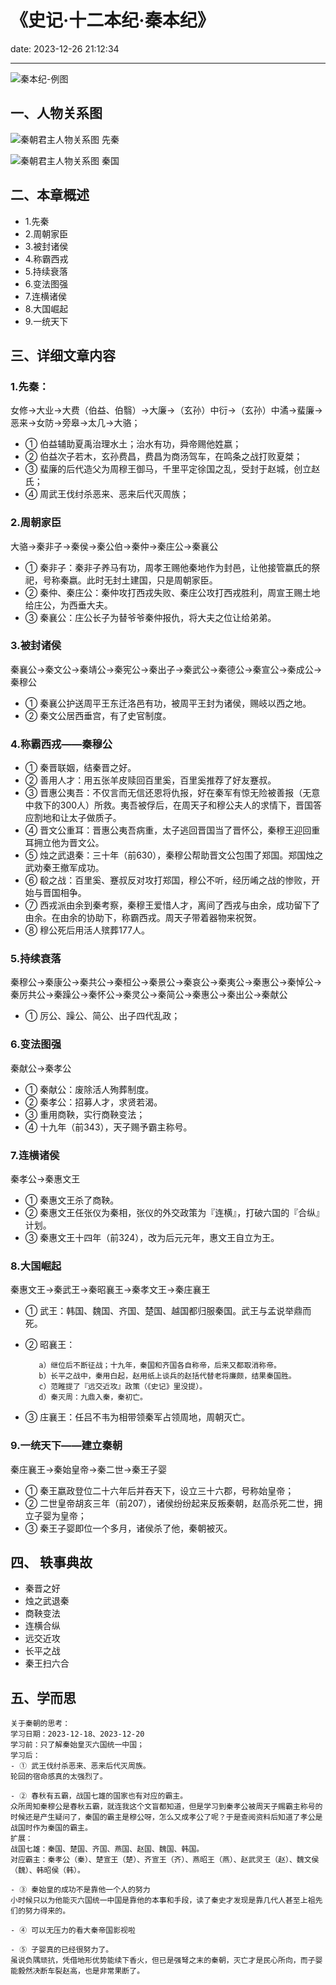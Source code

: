 # 《史记·十二本纪·秦本纪》
date: 2023-12-26 21:12:34

---

![秦本纪-例图](https://s11.ax1x.com/2023/12/28/piqyb1P.png)

## 一、人物关系图

![秦朝君主人物关系图 先秦](https://s11.ax1x.com/2023/12/26/pibgFHg.png)

![秦朝君主人物关系图 秦国](https://s11.ax1x.com/2023/12/26/pibgV4s.png)

## 二、本章概述

- 1.先秦
- 2.周朝家臣
- 3.被封诸侯
- 4.称霸西戎
- 5.持续衰落
- 6.变法图强
- 7.连横诸侯
- 8.大国崛起
- 9.一统天下

## 三、详细文章内容

### 1.先秦：
女修→大业→大费（伯益、伯翳）→大廉→（玄孙）中衍→（玄孙）中潏→蜚廉→恶来→女防→旁皋→太几→大骆；
- ① 伯益辅助夏禹治理水土；治水有功，舜帝赐他姓嬴；
- ② 伯益次子若木，玄孙费昌，费昌为商汤驾车，在鸣条之战打败夏桀；
- ③ 蜚廉的后代造父为周穆王御马，千里平定徐国之乱，受封于赵城，创立赵氏；
- ④ 周武王伐纣杀恶来、恶来后代灭周族；

### 2.周朝家臣
大骆→秦非子→秦侯→秦公伯→秦仲→秦庄公→秦襄公
- ① 秦非子：秦非子养马有功，周孝王赐他秦地作为封邑，让他接管嬴氏的祭祀，号称秦嬴。此时无封土建国，只是周朝家臣。
- ② 秦仲、秦庄公：秦仲攻打西戎失败、秦庄公攻打西戎胜利，周宣王赐土地给庄公，为西垂大夫。
- ③ 秦襄公：庄公长子为替爷爷秦仲报仇，将大夫之位让给弟弟。

### 3.被封诸侯
秦襄公→秦文公→秦靖公→秦宪公→秦出子→秦武公→秦德公→秦宣公→秦成公→秦穆公
- ① 秦襄公护送周平王东迁洛邑有功，被周平王封为诸侯，赐岐以西之地。
- ② 秦文公居西垂宫，有了史官制度。

### 4.称霸西戎——秦穆公
- ① 秦晋联姻，结秦晋之好。
- ② 善用人才：用五张羊皮赎回百里奚，百里奚推荐了好友蹇叔。
- ③ 晋惠公夷吾：不仅言而无信还恩将仇报，好在秦军有惊无险被善报（无意中救下的300人）所救。夷吾被俘后，在周天子和穆公夫人的求情下，晋国答应割地和让太子做质子。
- ④ 晋文公重耳：晋惠公夷吾病重，太子逃回晋国当了晋怀公，秦穆王迎回重耳拥立他为晋文公。
- ⑤ 烛之武退秦：三十年（前630），秦穆公帮助晋文公包围了郑国。郑国烛之武劝秦王撤军成功。
- ⑥ 殽之战：百里奚、蹇叔反对攻打郑国，穆公不听，经历崤之战的惨败，开始与晋国相争。
- ⑦ 西戎派由余到秦考察，秦穆王爱惜人才，离间了西戎与由余，成功留下了由余。在由余的协助下，称霸西戎。周天子带着器物来祝贺。
- ⑧ 穆公死后用活人殡葬177人。

### 5.持续衰落
秦穆公→秦康公→秦共公→秦桓公→秦景公→秦哀公→秦夷公→秦惠公→秦悼公→秦厉共公→秦躁公→秦怀公→秦灵公→秦简公→秦惠公→秦出公→秦献公
- ① 厉公、躁公、简公、出子四代乱政；

### 6.变法图强
秦献公→秦孝公
- ① 秦献公：废除活人殉葬制度。
- ② 秦孝公：招募人才，求贤若渴。
- ③ 重用商鞅，实行商鞅变法；
- ④ 十九年（前343），天子赐予霸主称号。

### 7.连横诸侯
秦孝公→秦惠文王
- ① 秦惠文王杀了商鞅。
- ② 秦惠文王任张仪为秦相，张仪的外交政策为『连横』，打破六国的『合纵』计划。
- ③ 秦惠文王十四年（前324），改为后元元年，惠文王自立为王。

### 8.大国崛起
秦惠文王→秦武王→秦昭襄王→秦孝文王→秦庄襄王
- ① 武王：韩国、魏国、齐国、楚国、越国都归服秦国。武王与孟说举鼎而死。
- ② 昭襄王：

         a）继位后不断征战；十九年，秦国和齐国各自称帝，后来又都取消称帝。
         b）长平之战中，秦用白起，赵用纸上谈兵的赵括代替老将廉颇，结果秦国胜。
         c）范睢提了『远交近攻』政策（《史记》里没提）。
         d）秦灭周：九鼎入秦，秦初亡。

- ③ 庄襄王：任吕不韦为相带领秦军占领周地，周朝灭亡。

### 9.一统天下——建立秦朝
秦庄襄王→秦始皇帝→秦二世→秦王子婴
- ① 秦王嬴政登位二十六年后并吞天下，设立三十六郡，号称始皇帝；
- ② 二世皇帝胡亥三年（前207），诸侯纷纷起来反叛秦朝，赵高杀死二世，拥立子婴为皇帝；
- ③ 秦王子婴即位一个多月，诸侯杀了他，秦朝被灭。


## 四、 轶事典故

- 秦晋之好
- 烛之武退秦
- 商鞅变法
- 连横合纵
- 远交近攻
- 长平之战
- 秦王扫六合

## 五、学而思

```
关于秦朝的思考：
学习日期：2023-12-18、2023-12-20
学习前：只了解秦始皇灭六国统一中国；
学习后：
- ① 武王伐纣杀恶来、恶来后代灭周族。
轮回的宿命感真的太强烈了。

- ② 春秋有五霸，战国七雄的国家也有对应的霸主。
众所周知秦穆公是春秋五霸，就连我这个文盲都知道，但是学习到秦孝公被周天子赐霸主称号的时候还是产生疑问了，秦国的霸主是穆公呀，怎么又成孝公了呢？于是查阅资料后知道了孝公是战国时作为秦国的霸主。
扩展：
战国七雄：秦国、楚国、齐国、燕国、赵国、魏国、韩国。
对应霸主：秦孝公（秦）、楚宣王（楚）、齐宣王（齐）、燕昭王（燕）、赵武灵王（赵）、魏文侯（魏）、韩昭侯（韩）。

- ③ 秦始皇的成功不是靠他一个人的努力
小时候只以为他能灭六国统一中国是靠他的本事和手段，读了秦史才发现是靠几代人甚至上祖先们的努力得来的。

- ④ 可以无压力的看大秦帝国影视啦

- ⑤ 子婴真的已经很努力了。
虽说负隅顽抗，凭借地形优势能续下香火，但已是强弩之末的秦朝，灭亡才是民心所向，而子婴能毅然决断车裂赵高，也是非常果断了。
```